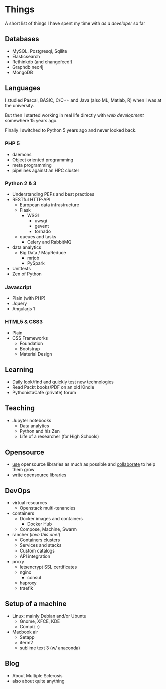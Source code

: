 
# Things 

A short list of things I have spent my time with *as a developer* so far

## Databases

- MySQL, Postgresql, Sqllite
- Elasticsearch
- Rethinkdb (and changefeed!)
- Graphdb neo4j
- MongoDB

## Languages

I studied Pascal, BASIC, C/C++ and Java (also ML, Matlab, R) when I was at the university.

But then I started working in real life directly with *web development* somewhere 15 years ago.

Finally I switched to Python 5 years ago and never looked back.

### PHP 5

- daemons
- Object oriented programming
- meta programming
- pipelines against an HPC cluster

### Python 2 & 3

- Understanding PEPs and best practices
- RESTful HTTP-API
    - European data infrastructure
    - Flask
        - WSGI
            + uwsgi
            + gevent
            + tornado
    - queues and tasks
        - Celery and RabbitMQ
- data analytics
    - Big Data / MapReduce
        - mrjob
        - PySpark
- Unittests
- Zen of Python

### Javascript

- Plain (with PHP)
- Jquery
- Angularjs 1

### HTML5 & CSS3

- Plain
- CSS Frameworks
    + Foundation
    + Bootstrap
    + Material Design

## Learning

- Daily look/find and quickly test new technologies
- Read Packt books/PDF on an old Kindle
- PythonistaCafé (private) forum

##  Teaching

- Jupyter notebooks
    + Data analytics
    + Python and his Zen
    + Life of a researcher (for High Schools)

## Opensource

- [use](https://github.com/aeroxis/sultan/issues/43) opensource libraries as much as possible and [collaborate](https://github.com/irods/python-irodsclient/pull/61) to help them grow
- [write](https://github.com/rapydo/issues#status) opensource libraries

## DevOps

- virtual resources
    + Openstack multi-tenancies
- containers
    + Docker images and containers
        - Docker Hub
    + Compose, Machine, Swarm
- rancher (*love this one!*)
    + Containers clusters
    + Services and stacks
    + Custom catalogs
    + API integration
- proxy
    + letsencrypt SSL certificates
    + nginx
        * consul
    + haproxy
    + traefik

## Setup of a machine

- Linux: mainly Debian and/or Ubuntu
    - Gnome, XFCE, KDE
    - Compiz :)
- Macbook air
    - Setapp
    - iterm2
    - sublime text 3 (w/ anaconda)
   
## Blog

- About Multiple Sclerosis
- also about quite anything

